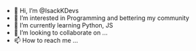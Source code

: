 - 👋 Hi, I’m @IsackKDevs
- 👀 I’m interested in Programming and bettering my community
- 🌱 I’m currently learning Python, JS
- 💞️ I’m looking to collaborate on ...
- 📫 How to reach me ...

<!---
IsackKDevs/IsackKDevs is a ✨ special ✨ repository because its `README.md` (this file) appears on your GitHub profile.
You can click the Preview link to take a look at your changes.
--->
